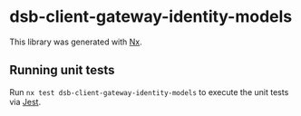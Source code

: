 # dsb-client-gateway-identity-models

This library was generated with [Nx](https://nx.dev).

## Running unit tests

Run `nx test dsb-client-gateway-identity-models` to execute the unit tests via [Jest](https://jestjs.io).

